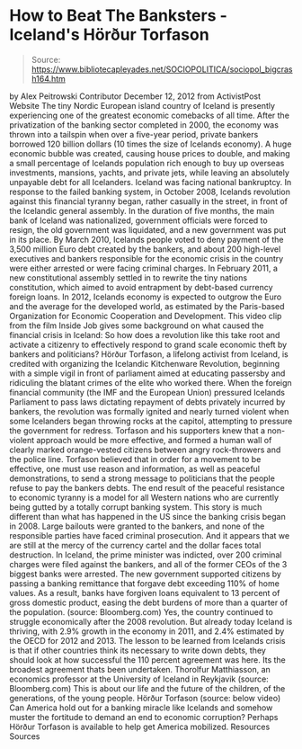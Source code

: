 # How to Beat The Banksters - Iceland's Hörður Torfason

> Source: https://www.bibliotecapleyades.net/SOCIOPOLITICA/sociopol_bigcrash164.htm

by Alex Peitrowski
Contributor
December 12, 2012
from
ActivistPost Website
The tiny Nordic European island country of
Iceland is presently experiencing one of the greatest economic comebacks of
all time.
After the privatization of the banking sector
completed in 2000, the economy was thrown into a tailspin when over a
five-year period, private bankers borrowed 120 billion dollars (10 times the
size of Icelands economy).
A huge economic bubble was created, causing
house prices to double, and making a small percentage of Icelands
population rich enough to buy up overseas investments, mansions, yachts, and
private jets, while leaving an absolutely unpayable debt for all Icelanders.
Iceland was facing national bankruptcy.
In response to the failed
banking system, in October 2008, Icelands revolution against this
financial tyranny began, rather casually in the street, in front of the
Icelandic general assembly.
In the duration of five months, the main bank of Iceland was nationalized,
government officials were forced to resign, the old government was
liquidated, and a new government was put in its place. By March 2010,
Icelands people voted to deny payment of the 3,500 million Euro debt
created by the bankers, and about 200 high-level executives and bankers
responsible for the economic crisis in the country were either arrested or
were facing criminal charges.
In February 2011, a new constitutional assembly settled in to rewrite the
tiny nations constitution, which aimed to avoid entrapment by debt-based
currency foreign loans.
In 2012, Icelands economy is expected to
outgrow the Euro and the average for the developed world, as estimated by
the Paris-based Organization for Economic
Cooperation and Development.
This video clip from the film
Inside Job gives some background on what caused the financial crisis in
Iceland:
So how does a revolution like this take root and activate a citizenry to
effectively respond to grand scale economic theft by bankers and
politicians?
Hörður Torfason, a lifelong activist from Iceland, is credited with
organizing the Icelandic Kitchenware Revolution, beginning with a simple
vigil in front of parliament aimed at educating passersby and ridiculing the
blatant crimes of the elite who worked there.
When the
foreign financial community (the IMF and the European Union) pressured
Icelands Parliament to pass laws dictating repayment of debts privately
incurred by bankers, the revolution was formally ignited and nearly turned
violent when some Icelanders began throwing rocks at the capitol, attempting
to pressure the government for redress.
Torfason and his supporters knew that a non-violent approach would be more
effective, and formed a human wall of clearly marked orange-vested
citizens between angry rock-throwers and the police line.
Torfason believed
that in order for a movement to be effective, one must use reason and
information, as well as peaceful demonstrations, to send a strong message to
politicians that the people refuse to pay the bankers debts.
The end result of the peaceful resistance to economic tyranny is a model for
all Western nations who are currently being gutted by a totally corrupt
banking system.
This story is much different than what has happened in the US since the
banking crisis began in 2008. Large bailouts were granted to the bankers,
and none of the responsible parties have faced criminal prosecution. And it
appears that we are still at the mercy of the currency cartel and the dollar
faces total destruction.
In Iceland, the prime minister was indicted, over 200 criminal charges were
filed against the bankers, and all of the former CEOs of the 3 biggest banks
were arrested.
The new government supported citizens by passing a banking
remittance that forgave debt exceeding 110% of home values.
As a result,
banks have forgiven loans equivalent to 13 percent of gross domestic
product, easing the debt burdens of more than a quarter of the population.
(source:
Bloomberg.com)
Yes, the country continued to struggle economically after the 2008
revolution.
But already today Iceland is thriving, with 2.9% growth in the
economy in 2011, and 2.4% estimated by the OECD for 2012 and 2013.
The lesson to be learned from Icelands
crisis is that if other countries think its necessary to write down
debts, they should look at how successful the 110 percent agreement was
here. Its the broadest agreement thats been undertaken. Thorolfur
Matthiasson, an economics professor at the University of Iceland in
Reykjavik
(source:
Bloomberg.com)
This is about our life and the future of the
children, of the generations, of the young people.
Hörður Torfason
(source: below video)
Can America hold out for a banking miracle like
Icelands and somehow muster the fortitude to demand an end to economic
corruption? Perhaps Hörður Torfason is available to help get America
mobilized.
Resources
Sources
